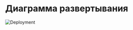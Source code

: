 # Диаграмма развертывания


![Deployment](https://github.com/LoykoLina/Marbury/blob/master/Diagrams/Deployment/Deployment.png)
